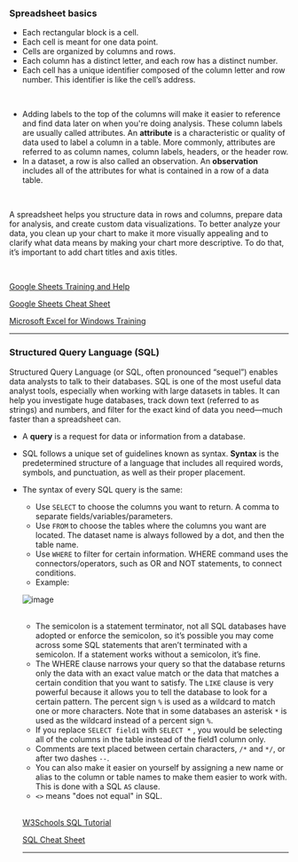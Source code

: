 ### Spreadsheet basics

- Each rectangular block is a cell.
- Each cell is meant for one data point.
- Cells are organized by columns and rows.
- Each column has a distinct letter, and each row has a distinct number. 
- Each cell has a unique identifier composed of the column letter and row number. This identifier is like the cell’s address.

<br />

- Adding labels to the top of the columns will make it easier to reference and find data later on when you're doing analysis. These column labels are usually called attributes. An **attribute** is a characteristic or quality of data used to label a column in a table. More commonly, attributes are referred to as column names, column labels, headers, or the header row.
- In a dataset, a row is also called an observation. An **observation** includes all of the attributes for what is contained in a row of a data table.

<br />

A spreadsheet helps you structure data in rows and columns, prepare data for analysis, and create custom data visualizations. To better analyze your data, you clean up your chart to make it more visually appealing and to clarify what data means by making your chart more descriptive. To do that, it’s important to add chart titles and axis titles.

<br />

[Google Sheets Training and Help](https://support.google.com/a/users/answer/9282959?visit_id=637361702049227170-1815413770&rd=1)

[Google Sheets Cheat Sheet](https://support.google.com/a/users/answer/9300022)

[Microsoft Excel for Windows Training](https://support.microsoft.com/en-us/office/excel-video-training-9bc05390-e94c-46af-a5b3-d7c22f6990bb)

---

### Structured Query Language (SQL)

Structured Query Language (or SQL, often pronounced “sequel”) enables data analysts to talk to their databases. SQL is one of the most useful data analyst tools, especially when working with large datasets in tables. It can help you investigate huge databases, track down text (referred to as strings) and numbers, and filter for the exact kind of data you need—much faster than a spreadsheet can. 

- A **query** is a request for data or information from a database.
- SQL follows a unique set of guidelines known as syntax. **Syntax** is the predetermined structure of a language that includes all required words, symbols, and punctuation, as well as their proper placement.
- The syntax of every SQL query is the same:
  - Use `SELECT` to choose the columns you want to return. A comma to separate fields/variables/parameters.
  - Use `FROM` to choose the tables where the columns you want are located. The dataset name is always followed by a dot, and then the table name.
  - Use `WHERE` to filter for certain information. WHERE command uses the connectors/operators, such as OR and NOT statements, to connect conditions.
  - Example:
  
  ![image](https://user-images.githubusercontent.com/74421758/145982325-4c465a0c-3330-49f5-9236-bcb8402dbe6f.png)
  
  <br />
  
  - The semicolon is a statement terminator, not all SQL databases have adopted or enforce the semicolon, so it’s possible you may come across some SQL statements that aren’t terminated with a semicolon. If a statement works without a semicolon, it’s fine.
  - The WHERE clause narrows your query so that the database returns only the data with an exact value match or the data that matches a certain condition that you want to satisfy. The `LIKE` clause is very powerful because it allows you to tell the database to look for a certain pattern. The percent sign `%` is used as a wildcard to match one or more characters. Note that in some databases an asterisk `*` is used as the wildcard instead of a percent sign `%`.
  -  If you replace `SELECT field1` with `SELECT *` , you would be selecting all of the columns in the table instead of the field1 column only.
  -  Comments are text placed between certain characters, `/*` and `*/`, or after two dashes `--`.
  -  You can also make it easier on yourself by assigning a new name or alias to the column or table names to make them easier to work with. This is done with a SQL `AS` clause.
  -  `<>` means "does not equal" in SQL.
  
  <br />
  
  [W3Schools SQL Tutorial](https://www.w3schools.com/sql/default.asp)
  
  [SQL Cheat Sheet](https://towardsdatascience.com/sql-cheat-sheet-776f8e3189fa)
  
  ---
